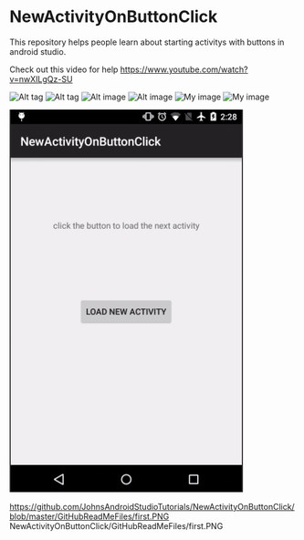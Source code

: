 # NewActivityOnButtonClick

This repository helps people learn about starting activitys with buttons in android studio.

Check out this video for help
https://www.youtube.com/watch?v=nwXILgQz-SU

![Alt tag](NewActivityOnButtonClick/GitHubReadMeFiles/first.PNG?raw=true "First Activity")
![Alt tag](NewActivityOnButtonClick/GitHubReadMeFiles/second.PNG?raw=true "Second Activity")
![Alt image](NewActivityOnButtonClick/GitHubReadMeFiles/first.PNG "Test")
![Alt image](NewActivityOnButtonClick/GitHubReadMeFiles/first.PNG "Test")
![My image](NewActivityOnButtonClick/GitHubReadMeFiles/first.PNG "Test")
![My image](JohnsAndroidStudioTutorials.github.com/NewActivityOnButtonClick/GitHubReadMeFiles/first.PNG)

![alt tag](https://github.com/JohnsAndroidStudioTutorials/NewActivityOnButtonClick/blob/master/GitHubReadMeFiles/first.PNG)

https://github.com/JohnsAndroidStudioTutorials/NewActivityOnButtonClick/blob/master/GitHubReadMeFiles/first.PNG
NewActivityOnButtonClick/GitHubReadMeFiles/first.PNG
